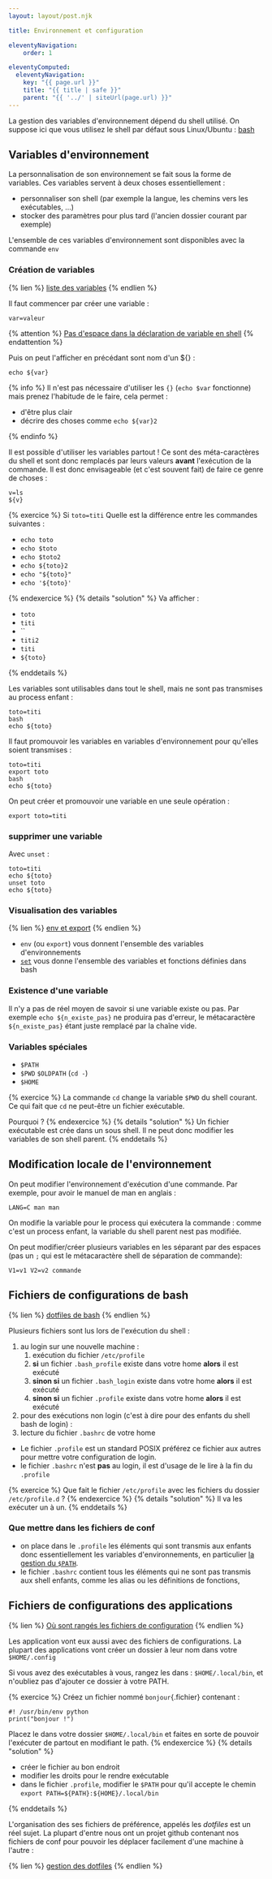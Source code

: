 ```yaml
---
layout: layout/post.njk

title: Environnement et configuration

eleventyNavigation:
    order: 1

eleventyComputed:
  eleventyNavigation:
    key: "{{ page.url }}"
    title: "{{ title | safe }}"
    parent: "{{ '../' | siteUrl(page.url) }}"
---
```


La gestion des variables d'environnement dépend du shell utilisé. On suppose ici que vous utilisez le shell par défaut sous Linux/Ubuntu : [bash](https://www.gnu.org/software/bash/)

## Variables d'environnement

La personnalisation de son environnement se fait sous la forme de variables. Ces variables servent à deux choses essentiellement :

- personnaliser son shell (par exemple la langue, les chemins vers les exécutables, ...)
- stocker des paramètres pour plus tard (l'ancien dossier courant par exemple)

L'ensemble de ces variables d'environnement sont disponibles avec la commande `env`

### Création de variables

{% lien %}
[liste des variables](https://blog.roxing.net/bash-liste-des-variables)
{% endlien %}

Il faut commencer par créer une variable :

```
var=valeur
```

{% attention %}
[Pas d'espace dans la déclaration de variable en shell](https://utcc.utoronto.ca/~cks/space/blog/unix/BourneShellObscureErrorRoots)
{% endattention %}

Puis on peut l'afficher en précédant sont nom d'un ${} :

```
echo ${var}
```

{% info %}
Il n'est pas nécessaire d'utiliser les `{}` (`echo $var` fonctionne) mais prenez l'habitude de le faire, cela permet :

- d'être plus clair
- décrire des choses comme `echo ${var}2`

{% endinfo %}

Il est possible d'utiliser les variables partout ! Ce sont des méta-caractères du shell et sont donc remplacés par leurs valeurs **avant** l'exécution de la commande. Il est donc envisageable (et c'est souvent fait) de faire ce genre de choses :

```
v=ls
${v}
```

{% exercice %}
Si `toto=titi`
Quelle est la différence entre les commandes suivantes :

- `echo toto`
- `echo $toto`
- `echo $toto2`
- `echo ${toto}2`
- `echo "${toto}"`
- `echo '${toto}'`

{% endexercice %}
{% details "solution" %}
Va afficher :

- `toto`
- `titi`
- ``
- `titi2`
- `titi`
- `${toto}`

{% enddetails %}

Les variables sont utilisables dans tout le shell, mais ne sont pas transmises au process enfant :

```
toto=titi
bash
echo ${toto}
```

Il faut promouvoir les variables en variables d'environnement pour qu'elles soient transmises :

```
toto=titi
export toto
bash
echo ${toto}
```

On peut créer et promouvoir une variable en une seule opération :

```
export toto=titi
```

### supprimer une variable

Avec `unset` :

```
toto=titi
echo ${toto}
unset toto
echo ${toto}
```

### Visualisation des variables

{% lien %}
[env et export](https://www.youtube.com/watch?v=1z6EUUl11qI&list=PLQqbP89HgbbY23Ab_vXGfLXHygquD7cAs&index=2)
{% endlien %}

- `env` (ou `export`) vous donnent l'ensemble des variables d'environnements
- [`set`](https://www.gnu.org/software/bash/manual/html_node/The-Set-Builtin.html) vous donne l'ensemble des variables et  fonctions définies dans bash

### Existence d'une variable

Il n'y a pas de réel moyen de savoir si une variable existe ou pas. Par exemple `echo ${n_existe_pas}` ne produira pas d'erreur, le métacaractère `${n_existe_pas}` étant juste remplacé par la chaîne vide.

### Variables spéciales

- `$PATH`
- `$PWD` `$OLDPATH` (`cd -`)
- `$HOME`

{% exercice %}
La commande `cd` change la variable `$PWD` du shell courant. Ce qui fait que `cd` ne peut-être un fichier exécutable.

Pourquoi ?
{% endexercice %}
{% details "solution" %}
Un fichier exécutable est crée dans un sous shell. Il ne peut donc modifier les variables de son shell parent.
{% enddetails %}

## Modification locale de l'environnement

On peut modifier l'environnement d'exécution d'une commande. Par exemple, pour avoir le manuel de man en anglais  :

```
LANG=C man man
```

On modifie la variable pour le process qui exécutera la commande : comme c'est un process enfant, la variable du shell parent nest pas modifiée.

On peut modifier/créer plusieurs variables en les séparant par des espaces (pas un `;` qui est le métacaractère shell de séparation de commande):

```
V1=v1 V2=v2 commande
```

## Fichiers de configurations de bash

{% lien %}
[dotfiles de bash](http://mywiki.wooledge.org/DotFiles)
{% endlien %}

Plusieurs fichiers sont lus lors de l'exécution du shell :

1. au login sur une nouvelle machine  :
   1. exécution du fichier `/etc/profile`
   2. **si** un fichier `.bash_profile` existe dans votre home **alors** il est exécuté
   3. **sinon si** un fichier  `.bash_login` existe dans votre home **alors** il est exécuté
   4. **sinon si** un fichier  `.profile` existe dans votre home **alors** il est exécuté
2. pour des exécutions non login (c'est à dire pour des enfants du shell bash de login) :
3. lecture du fichier `.bashrc` de votre home

- Le fichier `.profile` est un standard POSIX préférez ce fichier aux autres pour mettre votre configuration de login.
- le fichier `.bashrc` n'est **pas** au login, il est d'usage de le lire à la fin du `.profile`

{% exercice %}
Que fait le fichier `/etc/profile` avec les fichiers du dossier `/etc/profile.d` ?
{% endexercice %}
{% details "solution" %}
Il va les exécuter un à un.
{% enddetails %}

### Que mettre dans les fichiers de conf

- on place dans le `.profile` les éléments qui sont transmis aux enfants donc essentiellement les variables d'environnements, en particulier [la gestion du `$PATH`](https://opensource.com/article/17/6/set-path-linux).
- le fichier `.bashrc` contient tous les éléments qui ne sont pas transmis aux shell enfants, comme les alias ou les définitions de fonctions,

## Fichiers de configurations des applications

{% lien %}
[Où sont rangés les fichiers de configuration](https://wiki.archlinux.org/title/XDG_Base_Directory)
{% endlien %}

Les application vont eux aussi avec des fichiers de configurations. La plupart des applications vont créer un dossier à leur nom dans votre `$HOME/.config`

Si vous avez des exécutables à vous, rangez les dans : `$HOME/.local/bin`, et n'oubliez pas d'ajouter ce dossier à votre PATH.

{% exercice %}
Créez un fichier nommé `bonjour`{.fichier} contenant :

```
#! /usr/bin/env python
print("bonjour !")
```

Placez le dans votre dossier `$HOME/.local/bin` et faites en sorte de pouvoir l'exécuter de partout en modifiant le path.
{% endexercice %}
{% details "solution" %}

- créer le fichier au bon endroit
- modifier les droits pour le rendre exécutable
- dans le fichier `.profile`, modifier le `$PATH` pour qu'il accepte le chemin `export PATH=${PATH}:${HOME}/.local/bin`

{% enddetails %}

L'organisation des ses fichiers de préférence, appelés les *dotfiles* est un réel sujet. La plupart d'entre nous ont un projet github contenant nos fichiers de conf pour pouvoir les déplacer facilement d'une machine à l'autre :

{% lien %}
[gestion des dotfiles](https://www.youtube.com/watch?v=5oXy6ktYs7I)
{% endlien %}
